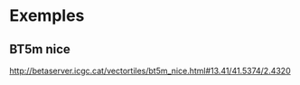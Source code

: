 Exemples
========

BT5m nice
---------
http://betaserver.icgc.cat/vectortiles/bt5m_nice.html#13.41/41.5374/2.4320
